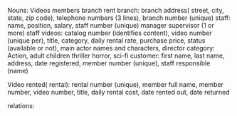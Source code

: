 Nouns:
Videos
members
branch
rent
branch: branch address( street, city, state, zip code), telephone numbers (3 lines), branch number (unique)
staff: name, position, salary, staff number (unique)
	manager 
	supervisor (1 or more)
	staff
videos: catalog number (identifies content), video number (unique per), title, category, daily rental rate, purchase price, status (available or not), main actor names and characters, director
	category: Action, adult children thriller horror, sci-fi
customer: first name, last name, address, date registered, member number (unique), staff responsible (name)

Video rented( rental): rental number (unique), member full name, member number, video number, title, daily rental cost, date rented out, date returned







relations:


